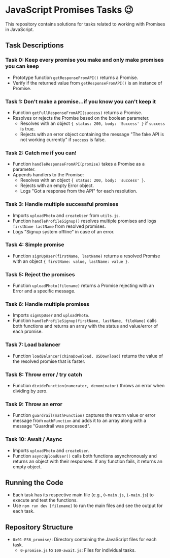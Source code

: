 # JavaScript Promises Tasks :wink:

This repository contains solutions for tasks related to working with Promises in JavaScript.

## Task Descriptions

### Task 0: Keep every promise you make and only make promises you can keep
- Prototype function `getResponseFromAPI()` returns a Promise.
- Verify if the returned value from `getResponseFromAPI()` is an instance of Promise.

### Task 1: Don't make a promise...if you know you can't keep it
- Function `getFullResponseFromAPI(success)` returns a Promise.
- Resolves or rejects the Promise based on the boolean parameter.
  - Resolves with an object `{ status: 200, body: 'Success' }` if `success` is true.
  - Rejects with an error object containing the message "The fake API is not working currently" if `success` is false.

### Task 2: Catch me if you can!
- Function `handleResponseFromAPI(promise)` takes a Promise as a parameter.
- Appends handlers to the Promise:
  - Resolves with an object `{ status: 200, body: 'success' }`.
  - Rejects with an empty Error object.
  - Logs "Got a response from the API" for each resolution.

### Task 3: Handle multiple successful promises
- Imports `uploadPhoto` and `createUser` from `utils.js`.
- Function `handleProfileSignup()` resolves multiple promises and logs `firstName lastName` from resolved promises.
- Logs "Signup system offline" in case of an error.

### Task 4: Simple promise
- Function `signUpUser(firstName, lastName)` returns a resolved Promise with an object `{ firstName: value, lastName: value }`.

### Task 5: Reject the promises
- Function `uploadPhoto(filename)` returns a Promise rejecting with an Error and a specific message.

### Task 6: Handle multiple promises
- Imports `signUpUser` and `uploadPhoto`.
- Function `handleProfileSignup(firstName, lastName, fileName)` calls both functions and returns an array with the status and value/error of each promise.

### Task 7: Load balancer
- Function `loadBalancer(chinaDownload, USDownload)` returns the value of the resolved promise that is faster.

### Task 8: Throw error / try catch
- Function `divideFunction(numerator, denominator)` throws an error when dividing by zero.

### Task 9: Throw an error
- Function `guardrail(mathFunction)` captures the return value or error message from `mathFunction` and adds it to an array along with a message "Guardrail was processed".

### Task 10: Await / Async
- Imports `uploadPhoto` and `createUser`.
- Function `asyncUploadUser()` calls both functions asynchronously and returns an object with their responses. If any function fails, it returns an empty object.

## Running the Code
- Each task has its respective main file (e.g., `0-main.js`, `1-main.js`) to execute and test the functions.
- Use `npm run dev [filename]` to run the main files and see the output for each task.

## Repository Structure
- `0x01-ES6_promise/`: Directory containing the JavaScript files for each task.
  - `0-promise.js` to `100-await.js`: Files for individual tasks.
